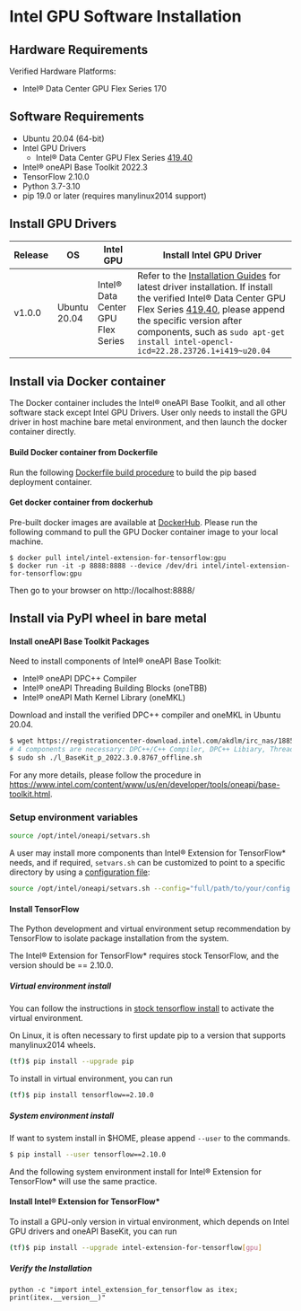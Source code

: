 # Intel GPU Software Installation 

## Hardware Requirements

Verified Hardware Platforms:
 - Intel® Data Center GPU Flex Series 170

## Software Requirements

- Ubuntu 20.04 (64-bit)
- Intel GPU Drivers 
  - Intel® Data Center GPU Flex Series [419.40](https://dgpu-docs.intel.com/releases/stable_419_40_20220914.html)
- Intel® oneAPI Base Toolkit 2022.3
- TensorFlow 2.10.0
- Python 3.7-3.10
- pip 19.0 or later (requires manylinux2014 support)

  
## Install GPU Drivers

|Release|OS|Intel GPU|Install Intel GPU Driver|
|-|-|-|-|
|v1.0.0|Ubuntu 20.04|Intel® Data Center GPU Flex Series| Refer to the [Installation Guides](https://dgpu-docs.intel.com/installation-guides/ubuntu/ubuntu-focal-dc.html) for latest driver installation. If install the verified Intel® Data Center GPU Flex Series [419.40](https://dgpu-docs.intel.com/releases/stable_419_40_20220914.html), please append the specific version after components, such as `sudo apt-get install intel-opencl-icd=22.28.23726.1+i419~u20.04`|

## Install via Docker container

The Docker container includes the Intel® oneAPI Base Toolkit, and all other software stack except Intel GPU Drivers. User only needs to install the GPU driver in host machine bare metal environment, and then launch the docker container directly. 

#### Build Docker container from Dockerfile

Run the following [Dockerfile build procedure](./../../docker/README.md) to build the pip based deployment container.

#### Get docker container from dockerhub

Pre-built docker images are available at [DockerHub](https://hub.docker.com/r/intel/intel-extension-for-tensorflow/tags).
Please run the following command to pull the GPU Docker container image to your local machine.

```
$ docker pull intel/intel-extension-for-tensorflow:gpu
$ docker run -it -p 8888:8888 --device /dev/dri intel/intel-extension-for-tensorflow:gpu
```
Then go to your browser on http://localhost:8888/

## Install via PyPI wheel in bare metal

#### Install oneAPI Base Toolkit Packages

Need to install components of Intel® oneAPI Base Toolkit:
- Intel® oneAPI DPC++ Compiler
- Intel® oneAPI Threading Building Blocks (oneTBB)
- Intel® oneAPI Math Kernel Library (oneMKL)

Download and install the verified DPC++ compiler and oneMKL in Ubuntu 20.04.

```bash
$ wget https://registrationcenter-download.intel.com/akdlm/irc_nas/18852/l_BaseKit_p_2022.3.0.8767_offline.sh
# 4 components are necessary: DPC++/C++ Compiler, DPC++ Libiary, Threading Building Blocks and oneMKL
$ sudo sh ./l_BaseKit_p_2022.3.0.8767_offline.sh
```

For any more details, please follow the procedure in https://www.intel.com/content/www/us/en/developer/tools/oneapi/base-toolkit.html.

### Setup environment variables
```bash
source /opt/intel/oneapi/setvars.sh
```

A user may install more components than Intel® Extension for TensorFlow* needs, and if required, `setvars.sh` can be customized to point to a specific directory by using a [configuration file](https://www.intel.com/content/www/us/en/develop/documentation/oneapi-programming-guide/top/oneapi-development-environment-setup/use-the-setvars-script-with-linux-or-macos/use-a-config-file-for-setvars-sh-on-linux-or-macos.html):

```bash
source /opt/intel/oneapi/setvars.sh --config="full/path/to/your/config.txt"
```

#### Install TensorFlow

The Python development and virtual environment setup recommendation by TensorFlow to isolate package installation from the system.

The Intel® Extension for TensorFlow* requires stock TensorFlow, and the version should be == 2.10.0. 


##### Virtual environment install 

You can follow the instructions in [stock tensorflow install](https://www.tensorflow.org/install/pip#step-by-step_instructions) to activate the virtual environment.

On Linux, it is often necessary to first update pip to a version that supports manylinux2014 wheels.
```bash
(tf)$ pip install --upgrade pip
```

To install in virtual environment, you can run 
```bash
(tf)$ pip install tensorflow==2.10.0
```

##### System environment install 
If want to system install in $HOME, please append `--user` to the commands.
```bash
$ pip install --user tensorflow==2.10.0
```
And the following system environment install for Intel® Extension for TensorFlow* will use the same practice. 

#### Install Intel® Extension for TensorFlow*

To install a GPU-only version in virtual environment, which depends on Intel GPU drivers and oneAPI BaseKit, you can run

```bash
(tf)$ pip install --upgrade intel-extension-for-tensorflow[gpu]
```

##### Verify the Installation 
```
python -c "import intel_extension_for_tensorflow as itex; print(itex.__version__)"
```

